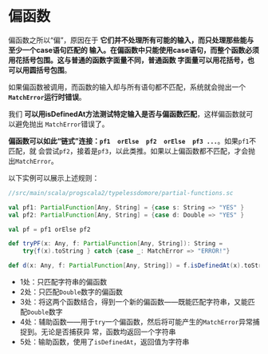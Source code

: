 偏函数
================================================================================
偏函数之所以“偏”，原因在于 **它们并不处理所有可能的输入，而只处理那些能与至少一个case语句匹配的
输入。在偏函数中只能使用case语句，而整个函数必须用花括号包围。这与普通的函数字面量不同，普通函数
字面量可以用花括号，也可以用圆括号包围**。

如果偏函数被调用，而函数的输入却与所有语句都不匹配，系统就会抛出一个 **`MatchError`运行时错误**。

我们 **可以用isDefinedAt方法测试特定输入是否与偏函数匹配**，这样偏函数就可以避免抛出
`MatchError`错误了。

**偏函数可以如此“链式”连接：`pf1  orElse  pf2  orElse  pf3 ...`**。如果`pf1`不匹配，就
会尝试`pf2`，接着是`pf3`，以此类推。如果以上偏函数都不匹配，才会抛出`MatchError`。

以下实例可以展示上述规则：
```scala
//src/main/scala/progscala2/typelessdomore/partial-functions.sc

val pf1: PartialFunction[Any, String] = {case s: String => "YES" }                   //1
val pf2: PartialFunction[Any, String] = {case d: Double => "YES" }                   //2

val pf = pf1 orElse pf2                                                              //3

def tryPF(x: Any, f: PartialFunction[Any, String]): String =                         //4
    try{f(x).toString } catch {case _: MatchError => "ERROR!"}

def d(x: Any, f: PartialFunction[Any, String]) = f.isDefinedAt(x).toString           //5
```
+ 1处：只匹配字符串的偏函数
+ 2处：只匹配`Double`数字的偏函数
+ 3处：将这两个函数结合，得到一个新的偏函数——既能匹配字符串，又能匹配`Double`数字
+ 4处：辅助函数——用于`try`一个偏函数，然后将可能产生的`MatchError`异常捕捉到。无论是否捕获异
常，函数均返回一个字符串
+ 5处：输助函数，使用了`isDefinedAt`，返回值为字符串
